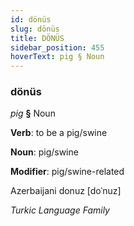 ```yaml
---
id: dönüs
slug: dönüs
title: DÖNÜS
sidebar_position: 455
hoverText: pig § Noun
---
```


### dönüs

*pig* **§** Noun

**Verb**: to be a pig/swine

**Noun**: pig/swine

**Modifier**: pig/swine-related

Azerbaijani donuz [doˈnuz]

*Turkic Language Family*